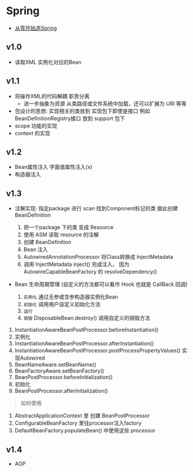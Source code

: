 # Spring
- [从零开始造Spring](https://chuansongme.com/n/2373343751011)

## v1.0
- 读取XML 实例化对应的Bean

## v1.1
- 将操作XML的代码解耦 职责分离
  - 进一步抽象为资源 从类路径或文件系统中加载，还可以扩展为 URI 等等
- 包设计的思想: 实现相关的类放到 实现包下即使是接口 例如 BeanDefinitionRegistry接口 放到 support 包下
- scope 功能的实现
- context 的实现

## v1.2
- Bean属性注入 字面值属性注入(x)
- 构造器注入

## v1.3
- 注解实现: 指定package 进行 scan 找到Component标记的类 据此创建 BeanDefinition
  1. 把一个package 下的类 变成 Resource
  1. 使用 ASM 读取 resource 的注解
  1. 创建 BeanDefinition
  1. Bean 注入
    1. AutowiredAnnotationProcessor 将Class转换成 InjectMetadata
    1. 调用 InjectMetadata inject() 完成注入， 因为 AutowireCapableBeanFactory 的 resolveDependency()

- Bean 生命周期管理 (自定义的方法都可以看作 Hook 也就是 CallBack 回调)
  1. `实例化` 通过无参或含参构造器实例化Bean
  1. `初始化` 调用用户自定义初始化方法
  1. `运行`
  1. `销毁` DisposableBean.destroy() 调用自定义的销毁方法


1. InstantiationAwareBeanPostProcessor.beforeInstantiation()
1. 实例化
1. InstantiationAwareBeanPostProcessor.afterInstantiation()
1. InstantiationAwareBeanPostProcessor.postProcessPropertyValues() 实现Autowired
1. BeanNameAware.setBeanName()
1. BeanFactoryAware.setBeanFactory()
1. BeanPostProcessor.beforeInitialization()
1. 初始化
1. BeanPostProcessor.afterInitialization()

> 如何使用
1. AbstractApplicationContext 里 创建 BeanPostProcessor
1. ConfigurableBeanFactory 里往processor注入factory
1. DefaultBeanFactory.populateBean() 中使用这些 processor

## v1.4
- AOP
